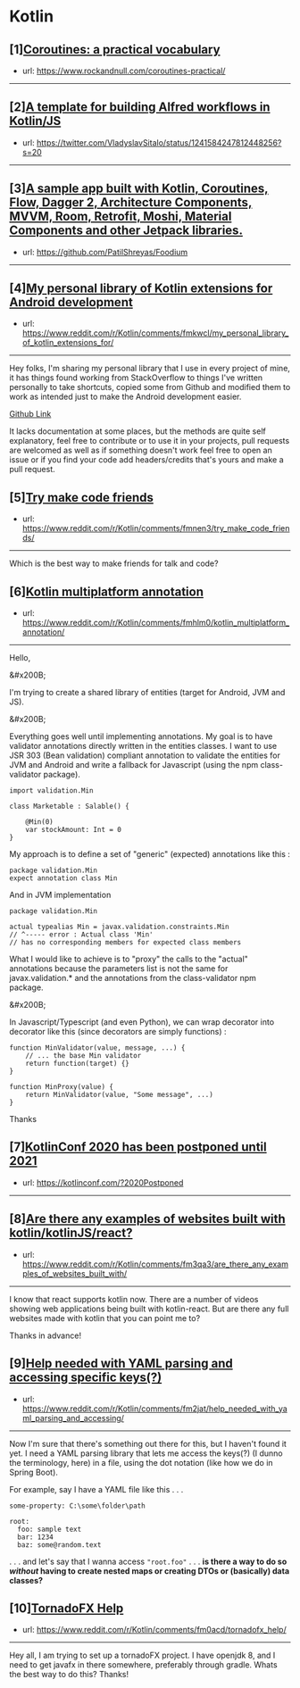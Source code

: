 # Kotlin
## [1][Coroutines: a practical vocabulary](https://www.reddit.com/r/Kotlin/comments/fmnllf/coroutines_a_practical_vocabulary/)
- url: https://www.rockandnull.com/coroutines-practical/
---

## [2][A template for building Alfred workflows in Kotlin/JS](https://www.reddit.com/r/Kotlin/comments/fmu4hu/a_template_for_building_alfred_workflows_in/)
- url: https://twitter.com/VladyslavSitalo/status/1241584247812448256?s=20
---

## [3][A sample app built with Kotlin, Coroutines, Flow, Dagger 2, Architecture Components, MVVM, Room, Retrofit, Moshi, Material Components and other Jetpack libraries.](https://www.reddit.com/r/Kotlin/comments/fm91pb/a_sample_app_built_with_kotlin_coroutines_flow/)
- url: https://github.com/PatilShreyas/Foodium
---

## [4][My personal library of Kotlin extensions for Android development](https://www.reddit.com/r/Kotlin/comments/fmkwcl/my_personal_library_of_kotlin_extensions_for/)
- url: https://www.reddit.com/r/Kotlin/comments/fmkwcl/my_personal_library_of_kotlin_extensions_for/
---
Hey folks, I'm sharing my personal library that I use in every project of mine, it has things found working from StackOverflow to things I've written personally to take shortcuts, copied some from Github and modified them to work as intended just to make the Android development easier.

[Github Link](https://github.com/CraZyLegenD/Set-Of-Useful-Kotlin-Extensions-and-Helpers)

It lacks documentation at some places, but the methods are quite self explanatory, feel free to contribute or to use it in your projects, pull requests are welcomed as well as if something doesn't work feel free to open an issue or if you find your code add headers/credits that's yours and make a pull request.
## [5][Try make code friends](https://www.reddit.com/r/Kotlin/comments/fmnen3/try_make_code_friends/)
- url: https://www.reddit.com/r/Kotlin/comments/fmnen3/try_make_code_friends/
---
Which is the best way to make friends for talk and code?
## [6][Kotlin multiplatform annotation](https://www.reddit.com/r/Kotlin/comments/fmhlm0/kotlin_multiplatform_annotation/)
- url: https://www.reddit.com/r/Kotlin/comments/fmhlm0/kotlin_multiplatform_annotation/
---
Hello,

&amp;#x200B;

I'm trying to create a shared library of entities (target for Android, JVM and JS).

&amp;#x200B;

Everything goes well until implementing annotations. My goal is to have validator annotations directly written in the entities classes. I want to use JSR 303 (Bean validation) compliant annotation to validate the entities for JVM and Android and write a fallback for Javascript (using the npm class-validator package).

    import validation.Min
    
    class Marketable : Salable() {
    
        @Min(0)
        var stockAmount: Int = 0
    }

My approach is to define a set of "generic" (expected) annotations like this :

    package validation.Min 
    expect annotation class Min

And in JVM implementation

    package validation.Min 
    
    actual typealias Min = javax.validation.constraints.Min
    // ^----- error : Actual class 'Min' 
    // has no corresponding members for expected class members 

What I would like to achieve is to "proxy" the calls to the "actual" annotations because the parameters list is not the same for javax.validation.\* and the annotations from the class-validator npm package.

&amp;#x200B;

In Javascript/Typescript (and even Python), we can wrap decorator into decorator like this (since decorators are simply functions) :

    function MinValidator(value, message, ...) {
        // ... the base Min validator
        return function(target) {}
    }
    
    function MinProxy(value) {
        return MinValidator(value, "Some message", ...)
    }

Thanks
## [7][KotlinConf 2020 has been postponed until 2021](https://www.reddit.com/r/Kotlin/comments/fluber/kotlinconf_2020_has_been_postponed_until_2021/)
- url: https://kotlinconf.com/?2020Postponed
---

## [8][Are there any examples of websites built with kotlin/kotlinJS/react?](https://www.reddit.com/r/Kotlin/comments/fm3qa3/are_there_any_examples_of_websites_built_with/)
- url: https://www.reddit.com/r/Kotlin/comments/fm3qa3/are_there_any_examples_of_websites_built_with/
---
I know that react supports kotlin now.  There are a number of videos showing web applications being built with kotlin-react.  But are there any full websites made with kotlin that you can point me to?

Thanks in advance!
## [9][Help needed with YAML parsing and accessing specific keys(?)](https://www.reddit.com/r/Kotlin/comments/fm2jat/help_needed_with_yaml_parsing_and_accessing/)
- url: https://www.reddit.com/r/Kotlin/comments/fm2jat/help_needed_with_yaml_parsing_and_accessing/
---
Now I'm sure that there's something out there for this, but I haven't found it yet. I need a YAML parsing library that lets me access the keys(?) (I dunno the terminology, here) in a file, using the dot notation (like how we do in Spring Boot).

For example, say I have a YAML file like this . . .

```
some-property: C:\some\folder\path

root:
  foo: sample text
  bar: 1234
  baz: some@random.text
```

. . . and let's say that I wanna access ```"root.foo"``` . . . **is there a way to do so _without_ having to create nested maps or creating DTOs or (basically) data classes?**
## [10][TornadoFX Help](https://www.reddit.com/r/Kotlin/comments/fm0acd/tornadofx_help/)
- url: https://www.reddit.com/r/Kotlin/comments/fm0acd/tornadofx_help/
---
Hey all, I am trying to set up a tornadoFX project. I have openjdk 8, and I need to get javafx in there somewhere, preferably through gradle. Whats the best way to do this? Thanks!
